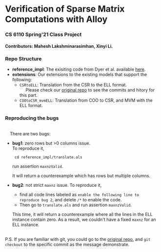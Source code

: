 # Verification of Sparse Matrix Computations with Alloy

### CS 6110 Spring'21 Class Project
#### Contributors: Mahesh Lakshminarasimhan, Xinyi Li.


### Repo Structure
* __reference_impl__: The exisiting code from Dyer et al. available [here](https://people.engr.ncsu.edu/jwb/alloy/).
* __extensions__: Our extensions to the existing models that support the following:
    * `CSRtoELL`: Translation from the CSR to the ELL format.
        <br />&nbsp;&nbsp;&nbsp;&nbsp; Please check our [original repo](https://github.com/Mahesh-Lak/SpM-Alloy) to see the commits and hitory for this part. 
    * `COOtoCSR_mvmELL`: Translation from COO to CSR, and MVM with the ELL format.
### Reproducing the bugs 
<br /> &nbsp;&nbsp;&nbsp;&nbsp;There are two bugs: 
* __bug1__: zero rows but >0 columns issue. <br>
      To reproduce it, 
       <p>     ``` cd reference_impl/translate.als```<p>
       run assertion `maxnzValid`. 
       <p> It will return a counterexample which has rows but multiple columns.<p>
* __bug2__: not strict `maxnz` issue. 
      To reproduce it,
    - find all code lines labeled as `enable the following line to reproduce bug 2`, and delete `/*` to enable the code. 
    - Then go to `translate.als` and run assertion `maxnzValid`. 
    
    This time, it will return a counterexample where all the lines in the ELL instance contain zero. As a result, we couldn't have a fixed `maxnz` for an ELL instance. 

<br /> P.S. If you are familiar with git, you could go to the [original repo](https://github.com/Mahesh-Lak/SpM-Alloy), and `git checkout` to the specific commit as the message demonstrate. 







